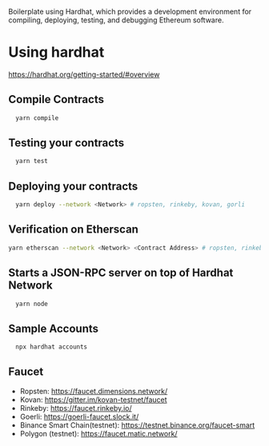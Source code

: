 Boilerplate using Hardhat, which provides a development environment for compiling, deploying, testing, and debugging Ethereum software.
# Using hardhat
https://hardhat.org/getting-started/#overview

## Compile Contracts
```zsh
  yarn compile
```

## Testing your contracts
```zsh
  yarn test
```

## Deploying your contracts
```zsh
  yarn deploy --network <Network> # ropsten, rinkeby, kovan, gorli
```

## Verification on Etherscan
```zsh
yarn etherscan --network <Network> <Contract Address> # ropsten, rinkeby, kovan, gorli
```

## Starts a JSON-RPC server on top of Hardhat Network
```zsh
  yarn node
```

## Sample Accounts
```zsh
  npx hardhat accounts
```

## Faucet
- Ropsten: https://faucet.dimensions.network/
- Kovan: https://gitter.im/kovan-testnet/faucet
- Rinkeby: https://faucet.rinkeby.io/
- Goerli: https://goerli-faucet.slock.it/
- Binance Smart Chain(testnet): https://testnet.binance.org/faucet-smart
- Polygon (testnet): https://faucet.matic.network/
